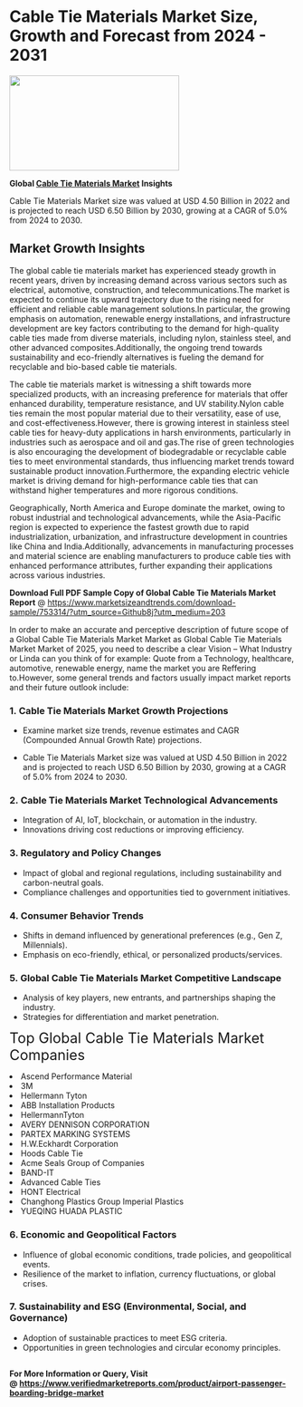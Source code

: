 <H1>Cable Tie Materials Market Size, Growth and Forecast from 2024 - 2031</H1><img class="aligncenter size-medium wp-image-584254" src="https://thirdeyenews.in/wp-content/uploads/2024/09/Global-Market-Research-300x168.jpeg" alt="" width="300" height="168" /><p><strong>Global&nbsp;<a href="https://www.marketsizeandtrends.com/download-sample/753314/?utm_source=Github8j?utm_medium=203">Cable Tie Materials Market</a> Insights</strong></p><p>Cable Tie Materials Market size was valued at USD 4.50 Billion in 2022 and is projected to reach USD 6.50 Billion by 2030, growing at a CAGR of 5.0% from 2024 to 2030.</p><p><h2>Market Growth Insights</h2> <p>The global cable tie materials market has experienced steady growth in recent years, driven by increasing demand across various sectors such as electrical, automotive, construction, and telecommunications.The market is expected to continue its upward trajectory due to the rising need for efficient and reliable cable management solutions.In particular, the growing emphasis on automation, renewable energy installations, and infrastructure development are key factors contributing to the demand for high-quality cable ties made from diverse materials, including nylon, stainless steel, and other advanced composites.Additionally, the ongoing trend towards sustainability and eco-friendly alternatives is fueling the demand for recyclable and bio-based cable tie materials.</p> <p>The cable tie materials market is witnessing a shift towards more specialized products, with an increasing preference for materials that offer enhanced durability, temperature resistance, and UV stability.Nylon cable ties remain the most popular material due to their versatility, ease of use, and cost-effectiveness.However, there is growing interest in stainless steel cable ties for heavy-duty applications in harsh environments, particularly in industries such as aerospace and oil and gas.The rise of green technologies is also encouraging the development of biodegradable or recyclable cable ties to meet environmental standards, thus influencing market trends toward sustainable product innovation.Furthermore, the expanding electric vehicle market is driving demand for high-performance cable ties that can withstand higher temperatures and more rigorous conditions.<p>Geographically, North America and Europe dominate the market, owing to robust industrial and technological advancements, while the Asia-Pacific region is expected to experience the fastest growth due to rapid industrialization, urbanization, and infrastructure development in countries like China and India.Additionally, advancements in manufacturing processes and material science are enabling manufacturers to produce cable ties with enhanced performance attributes, further expanding their applications across various industries.</p> <p><span class=""><strong>Download Full PDF Sample Copy of Global Cable Tie Materials Market Report</strong> @ <a href="https://www.marketsizeandtrends.com/download-sample/753314/?utm_source=Github8j?utm_medium=203" target="_blank">https://www.marketsizeandtrends.com/download-sample/753314/?utm_source=Github8j?utm_medium=203</a></span></p><p>In order to make an accurate and perceptive description of future scope of a Global&nbsp;Cable Tie Materials Market Market as Global&nbsp;Cable Tie Materials Market Market of 2025, you need to describe a clear Vision &ndash; What Industry or Linda can you think of for example: Quote from a Technology, healthcare, automotive, renewable energy, name the market you are Reffering to.However, some general trends and factors usually impact market reports and their future outlook include:</p><h3>1.&nbsp;<strong>Cable Tie Materials Market Growth Projections</strong></h3><ul><li>Examine market size trends, revenue estimates and CAGR (Compounded Annual Growth Rate) projections.</li><li><p>Cable Tie Materials Market size was valued at USD 4.50 Billion in 2022 and is projected to reach USD 6.50 Billion by 2030, growing at a CAGR of 5.0% from 2024 to 2030.</p></li></ul><h3>2.&nbsp;<strong>Cable Tie Materials Market Technological Advancements</strong></h3><ul><li>Integration of AI, IoT, blockchain, or automation in the industry.</li><li>Innovations driving cost reductions or improving efficiency.</li></ul><h3>3.&nbsp;<strong>Regulatory and Policy Changes</strong></h3><ul><li>Impact of global and regional regulations, including sustainability and carbon-neutral goals.</li><li>Compliance challenges and opportunities tied to government initiatives.</li></ul><h3>4.&nbsp;<strong>Consumer Behavior Trends</strong></h3><ul><li>Shifts in demand influenced by generational preferences (e.g., Gen Z, Millennials).</li><li>Emphasis on eco-friendly, ethical, or personalized products/services.</li></ul><h3>5.&nbsp;<strong>Global Cable Tie Materials Market Competitive Landscape</strong></h3><ul><li>Analysis of key players, new entrants, and partnerships shaping the industry.</li><li>Strategies for differentiation and market penetration.</li></ul><p data-pm-slice="1 1 []"><span style="color: inherit; font-family: inherit; font-size: 25px;">Top Global Cable Tie Materials Market Companies</span></p><div class="" data-test-id=""><p><li>Ascend Performance Material</li><li> 3M</li><li> Hellermann Tyton</li><li> ABB Installation Products</li><li> HellermannTyton</li><li> AVERY DENNISON CORPORATION</li><li> PARTEX MARKING SYSTEMS</li><li> H.W.Eckhardt Corporation</li><li> Hoods Cable Tie</li><li> Acme Seals Group of Companies</li><li> BAND-IT</li><li> Advanced Cable Ties</li><li> HONT Electrical</li><li> Changhong Plastics Group Imperial Plastics</li><li> YUEQING HUADA PLASTIC</li></p></div><h3>6.&nbsp;<strong>Economic and Geopolitical Factors</strong></h3><ul><li>Influence of global economic conditions, trade policies, and geopolitical events.</li><li>Resilience of the market to inflation, currency fluctuations, or global crises.</li></ul><h3>7.&nbsp;<strong>Sustainability and ESG (Environmental, Social, and Governance)</strong></h3><ul><li>Adoption of sustainable practices to meet ESG criteria.</li><li>Opportunities in green technologies and circular economy principles.</li></ul><h2><strong style="font-size: 14px;">For More Information or Query, Visit @&nbsp;</strong><a style="background-color: #ffffff; font-size: 14px;" href="https://www.marketsizeandtrends.com/report/cable-tie-materials-market/" target="_blank">https://www.verifiedmarketreports.com/product/airport-passenger-boarding-bridge-market</a></h2>